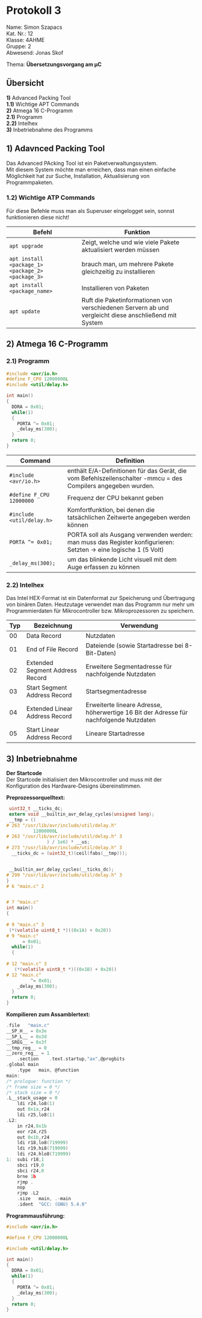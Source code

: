 # Protokoll 3  
Name: Simon Szapacs  
Kat. Nr.: 12  
Klasse: 4AHME  
Gruppe: 2  
Abwesend: Jonas Skof  


Thema: **Übersetzungsvorgang am µC**

## Übersicht  
**1)** Advanced Packing Tool  
	**1.1)** Wichtige APT Commands  
**2)** Atmega 16 C-Programm  
	**2.1)** Programm  
	**2.2)** Intelhex  
**3)** Inbetriebnahme des Programms  


## 1) Adavnced Packing Tool  

Das Advanced PAcking Tool ist ein Paketverwaltungssystem.  
Mit diesem System möchte man erreichen, dass man einen einfache Möglichkeit hat zur Suche, Installation, Aktualisierung von Programmpaketen.


### 1.2) Wichtige ATP Commands  
Für diese Befehle muss man als Superuser eingelogget sein, sonnst funktionieren diese nicht!  

| Befehl | Funktion |  
| ------ | -------- |  
| `apt upgrade` | Zeigt, welche und wie viele Pakete aktualisiert werden müssen |  
| `apt install <package_1> <package_2> <package_3>` | brauch man, um mehrere Pakete gleichzeitig zu installieren |  
| `apt install <package_name>` | Installieren von Paketen |  
| `apt update` | Ruft die Paketinformationen von verschiedenen Servern ab und vergleicht diese anschließend mit System |  


## 2) Atmega 16 C-Programm  

### 2.1) Programm  
```C
#include <avr/io.h>
#define F_CPU 12000000L
#include <util/delay.h>

int main()
{
  DDRA = 0x01;
  while(1)
  {
    PORTA ^= 0x01;
    _delay_ms(300);
  }
  return 0;
}
```  

| Command | Definition |  
| --------------------------------------- | ------ |  
| `#include <avr/io.h>` | enthält E/A-Definitionen für das Gerät, die vom Befehlszeilenschalter -mmcu = des Compilers angegeben wurden. |  
| `#define F_CPU 12000000` | Frequenz der CPU bekannt geben |  
| `#include <util/delay.h>` | Komfortfunktion, bei denen die tatsächlichen Zeitwerte angegeben werden können |  
| `PORTA ^= 0x01;` | PORTA soll als Ausgang verwenden werden: man muss das Register konfigurieren: Setzten -> eine logische 1 (5 Volt) |    
| `_delay_ms(300);` | um das blinkende Licht visuell mit dem Auge erfassen zu können |  

### 2.2) Intelhex  
Das Intel HEX-Format ist ein Datenformat zur Speicherung und Übertragung von binären Daten. Heutzutage verwendet man das Programm nur mehr um Programmierdaten für Mikrocontroller bzw. Mikroprozessoren zu speichern.  

| Typ | Bezeichnung | Verwendung |  
| --- | ----------- | ---------- |  
| 00 | Data Record | Nutzdaten |  
| 01 | End of File Record | Dateiende (sowie Startadresse bei 8-Bit-Daten) |  
| 02 | Extended Segment Address Record | Erweitere Segmentadresse für nachfolgende Nutzdaten |  
| 03 | Start Segment Address Record  | Startsegmentadresse |  
| 04 | Extended Linear Address Record | Erweiterte lineare Adresse, höherwertige 16 Bit der Adresse für nachfolgende Nutzdaten |  
| 05 | Start Linear Address Record | Lineare Startadresse |  


## 3) Inbetriebnahme 


**Der Startcode**  
Der Startcode initialisiert den Mikrocontroller und muss mit der Konfiguration des Hardware-Designs übereinstimmen.  

**Preprozessorquelltext:**  
```C
 uint32_t __ticks_dc;
 extern void __builtin_avr_delay_cycles(unsigned long);
 __tmp = ((
# 263 "/usr/lib/avr/include/util/delay.h"
          12000000L
# 263 "/usr/lib/avr/include/util/delay.h" 3
               ) / 1e6) * __us;
# 273 "/usr/lib/avr/include/util/delay.h" 3
  __ticks_dc = (uint32_t)(ceil(fabs(__tmp)));


 __builtin_avr_delay_cycles(__ticks_dc);
# 299 "/usr/lib/avr/include/util/delay.h" 3
}
# 6 "main.c" 2


# 7 "main.c"
int main()
{
  
# 9 "main.c" 3
 (*(volatile uint8_t *)((0x1A) + 0x20)) 
# 9 "main.c"
      = 0x01;
  while(1)
  {
    
# 12 "main.c" 3
   (*(volatile uint8_t *)((0x1B) + 0x20)) 
# 12 "main.c"
         ^= 0x01;
    _delay_ms(300);
  }
  return 0;
}

```   
**Kompilieren zum Assamblertext:**  
```C
.file	"main.c"
__SP_H__ = 0x3e
__SP_L__ = 0x3d
__SREG__ = 0x3f
__tmp_reg__ = 0
__zero_reg__ = 1
	.section	.text.startup,"ax",@progbits
.global	main
	.type	main, @function
main:
/* prologue: function */
/* frame size = 0 */
/* stack size = 0 */
.L__stack_usage = 0
	ldi r24,lo8(1)
	out 0x1a,r24
	ldi r25,lo8(1)
.L2:
	in r24,0x1b
	eor r24,r25
	out 0x1b,r24
	ldi r18,lo8(719999)
	ldi r19,hi8(719999)
	ldi r24,hlo8(719999)
1:	subi r18,1
	sbci r19,0
	sbci r24,0
	brne 1b
	rjmp .
	nop
	rjmp .L2
	.size	main, .-main
	.ident	"GCC: (GNU) 5.4.0"
```  
**Programmausführung:**  
```C
#include <avr/io.h>

#define F_CPU 12000000L

#include <util/delay.h>

int main()
{
  DDRA = 0x01;
  while(1)
  {
    PORTA ^= 0x01;
    _delay_ms(300);
  }	
  return 0;
}
```









